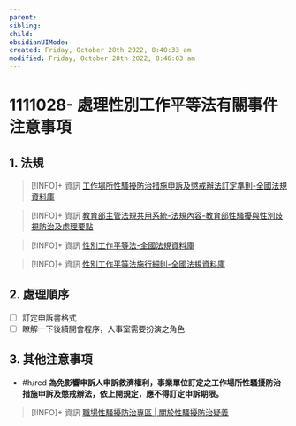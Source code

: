 ```yaml
---
parent: 
sibling: 
child: 
obsidianUIMode: 
created: Friday, October 28th 2022, 8:40:33 am
modified: Friday, October 28th 2022, 8:46:03 am
---
```

# 1111028- 處理性別工作平等法有關事件注意事項


## 1. 法規


> [!INFO]+ 資訊
> [工作場所性騷擾防治措施申訴及懲戒辦法訂定準則-全國法規資料庫](https://law.moj.gov.tw/LawClass/LawAll.aspx?PCode=N0030019)

> [!INFO]+ 資訊
> [教育部主管法規共用系統-法規內容-教育部性騷擾與性別歧視防治及處理要點](https://edu.law.moe.gov.tw/LawContent.aspx?id=FL008480)

> [!INFO]+ 資訊
> [性別工作平等法-全國法規資料庫](https://law.moj.gov.tw/LawClass/LawAll.aspx?PCode=N0030014)

> [!INFO]+ 資訊
> [性別工作平等法施行細則-全國法規資料庫](https://law.moj.gov.tw/LawClass/LawAll.aspx?PCode=N0030015)

## 2. 處理順序
- [ ] 訂定申訴書格式
- [ ] 瞭解一下後續開會程序，人事室需要扮演之角色

## 3. 其他注意事項

- #h/red **為免影響申訴人申訴救濟權利，事業單位訂定之工作場所性騷擾防治措施申訴及懲戒辦法，依上開規定，應不得訂定申訴期限。**
> [!INFO]+ 資訊
> [職場性騷擾防治專區 | 關於性騷擾防治疑義](https://eeweb.mol.gov.tw/genderZone/harassment_8.html)